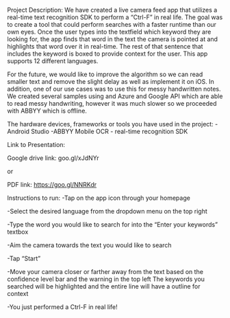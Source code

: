Project Description: 
We have created a live camera feed app that utilizes a real-time text recognition SDK to perform a “Ctrl-F” in real life. The goal was to create a tool that could perform searches with a faster runtime than our own eyes. Once the user types into the textfield which keyword they are looking for, the app finds that word in the text the camera is pointed at and highlights that word over it in real-time. The rest of that sentence that includes the keyword is boxed to provide context for the user. This app supports 12 different languages. 

For the future, we would like to improve the algorithm so we can read smaller text and remove the slight delay as well as implement it on iOS. In addition, one of our use cases was to use this for messy handwritten notes. We created several samples using and Azure and Google API which are able to read messy handwriting, however it was much slower so we proceeded with ABBYY which is offline. 


The hardware devices, frameworks or tools you have used in the project:
-Android Studio 
-ABBYY Mobile OCR - real-time recognition SDK


Link to Presentation:

Google drive link: goo.gl/xJdNYr

or

PDF link: https://goo.gl/NNRKdr 



Instructions to run: 
-Tap on the app icon through your homepage

-Select the desired language from the dropdown menu on the top right

-Type the word you would like to search for into the “Enter your keywords” textbox

-Aim the camera towards the text you would like to search

-Tap “Start”

-Move your camera closer or farther away from the text based on the confidence level bar and the warning in the top left 
The keywords you searched will be highlighted and the entire line will have a outline for context 

-You just performed a Ctrl-F in real life!
